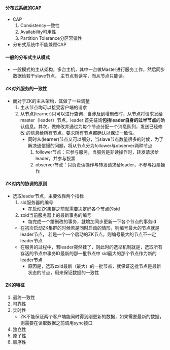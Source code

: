 #### 分布式系统的CAP
* CAP
    1. Consistency一致性
    2. Availability可用性
    3. Partition Tolerance分区容错性
* 分布式系统中不能兼顾CAP
#### 一般的分布式主从模式
* 一般模式的主从架构，多台主机，其中一台做Master进行服务工作，然后同步数据给若干slave节点，
    主节点有读写，而从节点只能读。
#### ZK对外服务的一致性
* 而对于ZK的主从架构，其做了一些调整
    1. 主从节点均可以接受客户端的请求
    2. 从节点(learner)只可以进行查询，当涉及到增删改时，从节点将请求发给master（leader）节点，leader
        首先征询**包括leader自身的过半节点**的确认信息。其次，做修改并通过为每个节点分配一个消息队列，发送已经修改
        的信息给所有节点。要求所有节点都确认以保证一致性。
        * 同时从(learner)节点又可以细分，当slave节点数量很多的时候，为了解决通信慢的问题，将从节点分为follower与observer两种节点
            1. follower节点：它参与服务，当服务是非读操作时，转发请求给leader，并参与投票
            2. observer节点：只负责读操作与转发请求给leader，不参与投票操作
#### ZK对内的协调的原则
* 选取leader节点，主要依靠两个指标
    1. sid服务器的编号
        * 在启动ZK集群之前就需要决定好各个节点的sid
    2. zxid当前服务器上的最新事务的编号
        * 每完成一个蹭删改的事务，就增加同步更新一下各个节点的事务id
    * 在初次启动ZK集群的时候若是同时启动的情形，则编号最大的节点就是leader节点，
        若是一个一个启动的ZK节点，则编号最大的节点不一定leader节点
    * 在服务的过程中，若leader突然挂了，则此时的选举机制就是，选取所有存活的节点中事务ID最新的那一批节点中
        sid最大的那个节点作为新的leader节点
        * 原因是，选取zxid最新（最大）的一批节点，就保证这批节点是最新状态的节点，用来保证数据的一致性
#### ZK的特征
1. 最终一致性
2. 可靠性
3. 实时性
    * ZK不能保证两个客户端能同时得到刚更新的数据，如果需要最新的数据，则需要在读取数据之前调用sync接口
4. 独立性
5. 原子性
6. 顺序性

    
    
